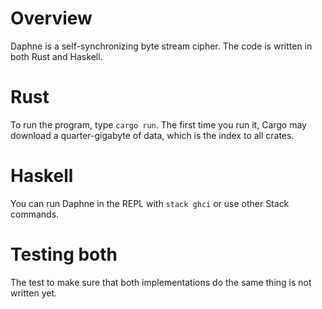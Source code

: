 # Overview
Daphne is a self-synchronizing byte stream cipher. The code is written in both Rust and Haskell.

# Rust
To run the program, type `cargo run`. The first time you run it, Cargo may download a quarter-gigabyte of data, which is the index to all crates.

# Haskell
You can run Daphne in the REPL with `stack ghci` or use other Stack commands.

# Testing both
The test to make sure that both implementations do the same thing is not written yet.

